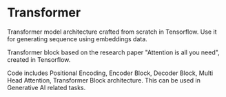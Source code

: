 # Transformer
Transformer model architecture crafted from scratch in Tensorflow. Use it for generating sequence using embeddings data.

Transformer block based on the research paper "Attention is all you need", created in Tensorflow.

Code includes Positional Encoding, Encoder Block, Decoder Block, Multi Head Attention, Transformer Block architecture.
This can be used in Generative AI related tasks.
